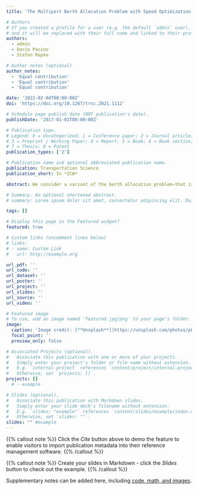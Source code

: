 ```yaml
---
title: 'The Multiport Berth Allocation Problem with Speed Optimization: Exact Methods and a Cooperative Game Analysis'

# Authors
# If you created a profile for a user (e.g. the default `admin` user), write the username (folder name) here
# and it will be replaced with their full name and linked to their profile.
authors:
  - admin
  - Dario Pacino
  - Stefan Ropke

# Author notes (optional)
author_notes:
  - 'Equal contribution'
  - 'Equal contribution'
  - 'Equal contribution'

date: '2022-02-04T00:00:00Z'
doi: 'https://doi.org/10.1287/trsc.2021.1112'

# Schedule page publish date (NOT publication's date).
publishDate: '2017-01-01T00:00:00Z'

# Publication type.
# Legend: 0 = Uncategorized; 1 = Conference paper; 2 = Journal article;
# 3 = Preprint / Working Paper; 4 = Report; 5 = Book; 6 = Book section;
# 7 = Thesis; 8 = Patent
publication_types: ['2']

# Publication name and optional abbreviated publication name.
publication: Transportation Science
publication_short: In *ICW*

abstract: We consider a variant of the berth allocation problem—that is, the multiport berth allocation problem—aimed at assigning berthing times and positions to vessels in container terminals. This variant involves optimizing vessel travel speeds between multiple ports, thereby exploiting the potentials of a collaboration between carriers (shipping lines) and terminal operators. Using a graph representation of the problem, we reformulate an existing mixed-integer problem into a generalized set partitioning problem, in which each variable refers to a sequence of feasible berths in the ports that the vessel visits. By integrating column generation and cut separation in a branch-and-cut-and-price procedure, our proposed method is able to outperform commercial solvers in a set of benchmark instances and adapt better to larger instances. In addition, we apply cooperative game theory methods to efficiently distribute the savings resulting from a potential collaboration and show that both carriers and terminal operators would benefit from collaborating.

# Summary. An optional shortened abstract.
# summary: Lorem ipsum dolor sit amet, consectetur adipiscing elit. Duis posuere tellus ac convallis placerat. Proin tincidunt magna sed ex sollicitudin condimentum.

tags: []

# Display this page in the Featured widget?
featured: true

# Custom links (uncomment lines below)
# links:
# - name: Custom Link
#   url: http://example.org

url_pdf: ''
url_code: ''
url_dataset: ''
url_poster: ''
url_project: ''
url_slides: ''
url_source: ''
url_video: ''

# Featured image
# To use, add an image named `featured.jpg/png` to your page's folder.
image:
  caption: 'Image credit: [**Unsplash**](https://unsplash.com/photos/pLCdAaMFLTE)'
  focal_point: ''
  preview_only: false

# Associated Projects (optional).
#   Associate this publication with one or more of your projects.
#   Simply enter your project's folder or file name without extension.
#   E.g. `internal-project` references `content/project/internal-project/index.md`.
#   Otherwise, set `projects: []`.
projects: []
  # - example

# Slides (optional).
#   Associate this publication with Markdown slides.
#   Simply enter your slide deck's filename without extension.
#   E.g. `slides: "example"` references `content/slides/example/index.md`.
#   Otherwise, set `slides: ""`.
slides: "" #example
---
```


{{% callout note %}}
Click the _Cite_ button above to demo the feature to enable visitors to import publication metadata into their reference management software.
{{% /callout %}}

{{% callout note %}}
Create your slides in Markdown - click the _Slides_ button to check out the example.
{{% /callout %}}

Supplementary notes can be added here, including [code, math, and images](https://wowchemy.com/docs/writing-markdown-latex/).
